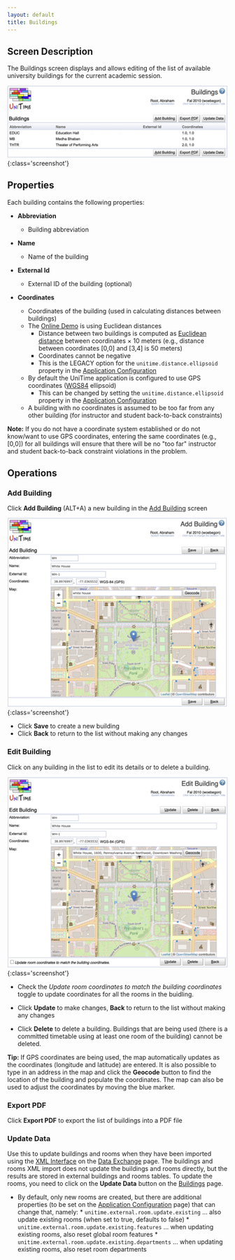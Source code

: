```yaml
---
layout: default
title: Buildings
---
```



## Screen Description

The Buildings screen displays and allows editing of the list of available university buildings for the current academic session.

![Buildings](images/buildings-1.png){:class='screenshot'}

## Properties

Each building contains the following properties:

* **Abbreviation**
	* Building abbreviation

* **Name**
	* Name of the building

* **External Id**
	* External ID of the building (optional)

* **Coordinates**
	* Coordinates of the building (used in calculating distances between buildings)
	* The [Online Demo](https://demo.unitime.org) is using Euclidean distances
		* Distance between two buildings is computed as [Euclidean distance](http://en.wikipedia.org/wiki/Euclidean_distance) between coordinates × 10 meters (e.g., distance between coordinates [0,0] and [3,4] is 50 meters)
		* Coordinates cannot be negative
		* This is the LEGACY option for the `unitime.distance.ellipsoid` property in the [Application Configuration](application-configuration)
	* By default the UniTime application is configured to use GPS coordinates ([WGS84](https://en.wikipedia.org/wiki/WGS84) ellipsoid)
		* This can be changed by setting the `unitime.distance.ellipsoid` property in the [Application Configuration](application-configuration)
	* A building with no coordinates is assumed to be too far from any other building (for instructor and student back-to-back constraints)

**Note:** If you do not have a coordinate system established or do not know/want to use GPS coordinates, entering the same coordinates (e.g., [0,0]) for all buildings will ensure that there will be no "too far" instructor and student back-to-back constraint violations in the problem.

## Operations

### Add Building
Click **Add Building** (ALT+A) a new building in the [Add Building](add-building) screen

![Buildings](images/buildings-3.png){:class='screenshot'}

* Click **Save** to create a new building
* Click **Back** to return to the list without making any changes

### Edit Building
Click on any building in the list to edit its details or to delete a building.

![Buildings](images/buildings-2.png){:class='screenshot'}

* Check the *Update room coordinates to match the building coordinates* toggle to update coordinates for all the rooms in the buidling.

* Click **Update** to make changes, **Back** to return to the list without making any changes
* Click **Delete** to delete a building. Buildings that are being used (there is a committed timetable using at least one room of the building) cannot be deleted.

**Tip:** If GPS coordinates are being used, the map automatically updates as the coordinates (longitude and latitude) are entered. It is also possible to type in an address in the map and click the **Geocode** button to find the location of the building and populate the coordinates. The map can also be used to adjust the coordinates by moving the blue marker.

### Export PDF
Click **Export PDF** to export the list of buildings into a PDF file

### Update Data
Use this to update buildings and rooms when they have been imported using the [XML Interface](https://www.unitime.org/uct_interfaces.php) on the [Data Exchange](data-exchange) page.
The buildings and rooms XML import does not update the buildings and rooms directly, but the results are stored in external buildings and rooms tables.
To update the rooms, you need to click on the **Update Data** button on the [Buildings](buildings) page.

* By default, only new rooms are created, but there are additional properties (to be set on the [Application Configuration](application-configuration) page) that can change that, namely:
		* `unitime.external.room.update.existing` ... also update existing rooms (when set to true, defaults to false)
		* `unitime.external.room.update.existing.features` ... when updating existing rooms, also reset global room features
		* `unitime.external.room.update.existing.departments` ... when updating existing rooms, also reset room departments

